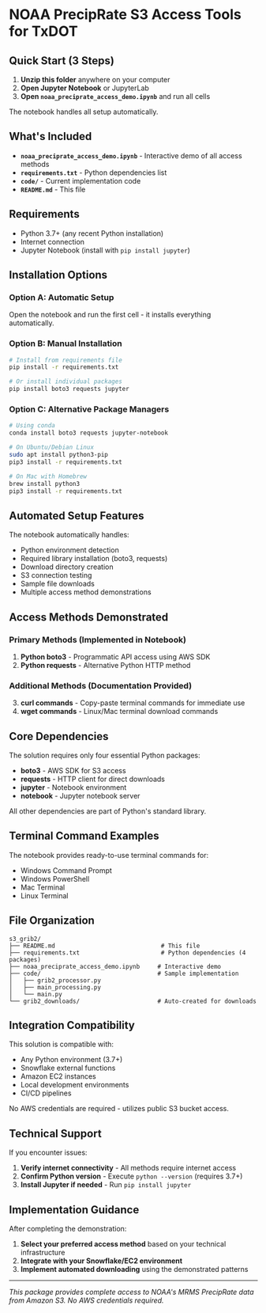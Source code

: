 # NOAA PrecipRate S3 Access Tools for TxDOT

## Quick Start (3 Steps)

1. **Unzip this folder** anywhere on your computer
2. **Open Jupyter Notebook** or JupyterLab
3. **Open `noaa_preciprate_access_demo.ipynb`** and run all cells

The notebook handles all setup automatically.

## What's Included

- **`noaa_preciprate_access_demo.ipynb`** - Interactive demo of all access methods
- **`requirements.txt`** - Python dependencies list
- **`code/`** - Current implementation code
- **`README.md`** - This file

## Requirements

- Python 3.7+ (any recent Python installation)
- Internet connection
- Jupyter Notebook (install with `pip install jupyter`)

## Installation Options

### Option A: Automatic Setup
Open the notebook and run the first cell - it installs everything automatically.

### Option B: Manual Installation
```bash
# Install from requirements file
pip install -r requirements.txt

# Or install individual packages
pip install boto3 requests jupyter
```

### Option C: Alternative Package Managers
```bash
# Using conda
conda install boto3 requests jupyter-notebook

# On Ubuntu/Debian Linux
sudo apt install python3-pip
pip3 install -r requirements.txt

# On Mac with Homebrew
brew install python3
pip3 install -r requirements.txt
```

## Automated Setup Features

The notebook automatically handles:

- Python environment detection  
- Required library installation (boto3, requests)  
- Download directory creation  
- S3 connection testing  
- Sample file downloads  
- Multiple access method demonstrations  

## Access Methods Demonstrated

### Primary Methods (Implemented in Notebook)

1. **Python boto3** - Programmatic API access using AWS SDK
2. **Python requests** - Alternative Python HTTP method

### Additional Methods (Documentation Provided)

3. **curl commands** - Copy-paste terminal commands for immediate use
4. **wget commands** - Linux/Mac terminal download commands

## Core Dependencies

The solution requires only four essential Python packages:

- **boto3** - AWS SDK for S3 access
- **requests** - HTTP client for direct downloads
- **jupyter** - Notebook environment
- **notebook** - Jupyter notebook server

All other dependencies are part of Python's standard library.

## Terminal Command Examples

The notebook provides ready-to-use terminal commands for:
- Windows Command Prompt
- Windows PowerShell  
- Mac Terminal
- Linux Terminal

## File Organization

```
s3_grib2/
├── README.md                              # This file
├── requirements.txt                       # Python dependencies (4 packages)
├── noaa_preciprate_access_demo.ipynb     # Interactive demo
├── code/                                 # Sample implementation
│   ├── grib2_processor.py
│   ├── main_processing.py
│   └── main.py
└── grib2_downloads/                      # Auto-created for downloads
```

## Integration Compatibility

This solution is compatible with:
- Any Python environment (3.7+)
- Snowflake external functions
- Amazon EC2 instances
- Local development environments
- CI/CD pipelines

No AWS credentials are required - utilizes public S3 bucket access.

## Technical Support

If you encounter issues:

1. **Verify internet connectivity** - All methods require internet access
2. **Confirm Python version** - Execute `python --version` (requires 3.7+)
3. **Install Jupyter if needed** - Run `pip install jupyter`

## Implementation Guidance

After completing the demonstration:

1. **Select your preferred access method** based on your technical infrastructure
2. **Integrate with your Snowflake/EC2 environment**
3. **Implement automated downloading** using the demonstrated patterns

---

*This package provides complete access to NOAA's MRMS PrecipRate data from Amazon S3. No AWS credentials required.* 